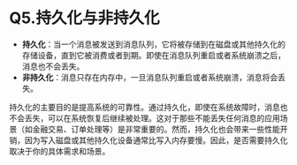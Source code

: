 # Q5.持久化与非持久化

+ **持久化**：当一个消息被发送到消息队列，它将被存储到在磁盘或其他持久化的存储设备，直到它被消费或者到期。即使在消息队列重启或者系统崩溃之后，消息也不会丢失。
+ **非持久化**：消息只存在内存中，一旦消息队列重启或者系统崩溃，消息将会丢失。



持久化的主要目的是提高系统的可靠性。通过持久化，即使在系统故障时，消息也不会丢失，可以在系统恢复后继续被处理。这对于那些不能丢失任何消息的应用场景（如金融交易、订单处理等）是非常重要的。然而，持久化也会带来一些性能开销，因为写入磁盘或其他持久化设备通常比写入内存要慢。因此，是否需要持久化取决于你的具体需求和场景。